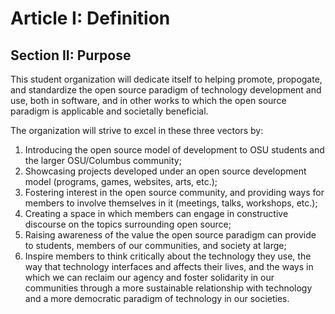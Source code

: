 # Article I: Definition

## Section II: Purpose

This student organization will dedicate itself to helping promote, propogate, and
standardize the open source paradigm of technology development and use, both in software,
and in other works to which the open source paradigm is applicable and societally
beneficial.

The organization will strive to excel in these three vectors by:

1. Introducing the open source model of development to OSU students and the larger OSU/Columbus
community;
2. Showcasing projects developed under an open source development model (programs, games,
websites, arts, etc.);
3. Fostering interest in the open source community, and providing ways for members to
involve themselves in it (meetings, talks, workshops, etc.);
4. Creating a space in which members can engage in constructive discourse on the topics
surrounding open source;
5. Raising awareness of the value the open source paradigm can provide to students, members
of our communities, and society at large;
6. Inspire members to think critically about the technology they use, the way that technology
interfaces and affects their lives, and the ways in which we can reclaim our agency and foster
solidarity in our communities through a more sustainable relationship with technology and
a more democratic paradigm of technology in our societies.

